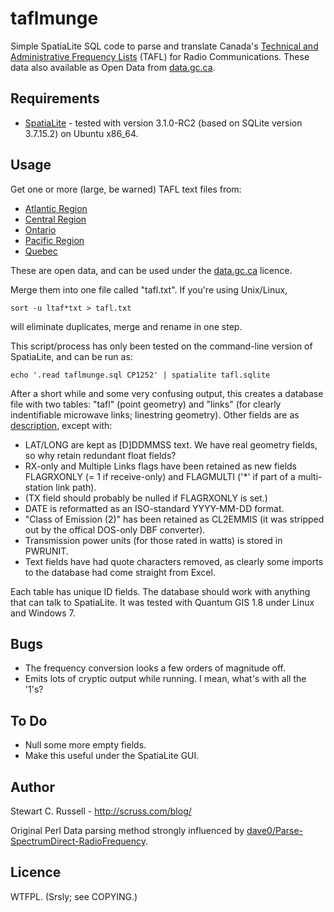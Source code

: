 taflmunge
=========

Simple SpatiaLite SQL code to parse and translate Canada's
[Technical and Administrative Frequency Lists](http://www.ic.gc.ca/eic/site/tafl-ltaf.nsf/eng/home
"Technical and Administrative Frequency Lists") (TAFL) for Radio
Communications. These data also available as Open Data from
[data.gc.ca](http://data.gc.ca/ "data.gc.ca"). 

Requirements
------------

* [SpatiaLite](http://www.gaia-gis.it/gaia-sins/index.html
  "SpatiaLite") - tested with version 3.1.0-RC2 (based on SQLite
  version 3.7.15.2) on Ubuntu x86_64.

Usage
-----

Get one or more (large, be warned) TAFL text files from:
* [Atlantic Region](http://spectrum.ic.gc.ca/pub/gcopendata/ltaf_atl_tafl.txt)
* [Central Region](http://spectrum.ic.gc.ca/pub/gcopendata/ltaf_cen_tafl.txt)
* [Ontario](http://spectrum.ic.gc.ca/pub/gcopendata/ltaf_ont_tafl.txt)
* [Pacific Region](http://spectrum.ic.gc.ca/pub/gcopendata/ltaf_pac_tafl.txt)
* [Quebec](http://spectrum.ic.gc.ca/pub/gcopendata/ltaf_que_tafl.txt)

These are open data, and can be used under the
[data.gc.ca](http://data.gc.ca/ "data.gc.ca") licence.

Merge them into one file called "tafl.txt". If you're using
Unix/Linux,

    sort -u ltaf*txt > tafl.txt

will eliminate duplicates, merge and rename in one step.

This script/process has only been tested on the command-line version
of SpatiaLite, and can be run as:

    echo '.read taflmunge.sql CP1252' | spatialite tafl.sqlite
	
After a short while and some very confusing output, this creates a
database file with two tables: "tafl" (point geometry) and "links" (for
clearly indentifiable microwave links; linestring geometry). Other
fields are as
[description](http://spectrum.ic.gc.ca/tafl/tafl/tafl.txt), except
with:

* LAT/LONG are kept as [D]DDMMSS text. We have real geometry fields,
  so why retain redundant float fields?
* RX-only and Multiple Links flags have been retained as new fields
  FLAGRXONLY (= 1 if receive-only) and FLAGMULTI ('*' if part of a
  multi-station link path).
* (TX field should probably be nulled if FLAGRXONLY is set.)
* DATE is reformatted as an ISO-standard YYYY-MM-DD format.
* "Class of Emission (2)" has been retained as CL2EMMIS (it was
  stripped out by the offical DOS-only DBF converter).
* Transmission power units (for those rated in watts) is stored in PWRUNIT.
* Text fields have had quote characters removed, as clearly some
  imports to the database had come straight from Excel. 

Each table has unique ID fields. The database should work with
anything that can talk to SpatiaLite. It was tested with Quantum GIS
1.8 under Linux and Windows 7.

Bugs
----

* The frequency conversion looks a few orders of magnitude off.
* Emits lots of cryptic output while running. I mean, what's with all
  the '1's?

To Do
-----

* Null some more empty fields.
* Make this useful under the SpatiaLite GUI.

Author
------

Stewart C. Russell - http://scruss.com/blog/

Original Perl Data parsing method strongly influenced by [dave0/Parse-SpectrumDirect-RadioFrequency](https://github.com/dave0/Parse-SpectrumDirect-RadioFrequency "dave0/Parse-SpectrumDirect-RadioFrequency").

Licence
-------

WTFPL. (Srsly; see COPYING.)
